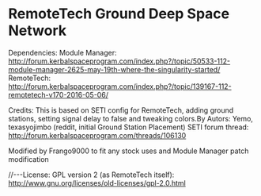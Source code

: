 # RemoteTech Ground Deep Space Network


Dependencies:
Module Manager: http://forum.kerbalspaceprogram.com/index.php?/topic/50533-112-module-manager-2625-may-19th-where-the-singularity-started/
RemoteTech: http://forum.kerbalspaceprogram.com/index.php?/topic/139167-112-remotetech-v170-2016-05-06/

Credits:
This is based on SETI config for RemoteTech, adding ground stations, setting signal delay to false and tweaking colors.By Autors: Yemo, texasyojimbo (reddit, initial Ground Station Placement)
SETI forum thread: http://forum.kerbalspaceprogram.com/threads/106130

Modified by Frango9000 to fit any stock uses and Module Manager patch modification


//---License: GPL version 2 (as RemoteTech itself): http://www.gnu.org/licenses/old-licenses/gpl-2.0.html


